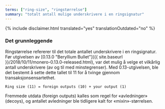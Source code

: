 ```yaml
---
terms: ["ring-size", "ringstørrelse"]
summary: "totalt antall mulige underskrivere i en ringsignatur"
---
```


{% include disclaimer.html translated="yes" translationOutdated="no" %}
### Det grunnleggende
Ringstørrelse refererer til det totale antallet underskrivere i en ringsignatur. Før utgivelsen av [0.13.0 "Beryllium Bullet"]({{ site.baseurl }}/2018/10/11/monero-0.13.0-released.html), var det mulig å velge et vilkårlig antall underskrivere (av og til med minstegrenser). Med 0.13-utgivelsen, ble det bestemt å sette dette tallet til 11 for å tvinge gjennom transaksjonsensartethet.

`Ring size (11) = foreign outputs (10) + your output (1)`

Fremmede utdata (foreign outputs) kalles som regel for «avledninger» (decoys), og antallet avledninger ble tidligere kalt for «mixin»-størrelsen.